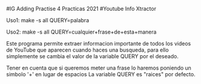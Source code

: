#IG Adding Practise 4
Practicas 2021
#Youtube Info Xtractor

Uso1: make -s all QUERY=palabra

Uso2: make -s all QUERY=cualquier+frase+de+esta+manera

Este programa permite extraer informacion importante de todos los videos de YouTube que aparecen cuando haces una busqueda, para ello simplemente se cambia el valor de la variable QUERY por el deseado.

Tener en cuenta que si queremos meter una frase lo haremos poniendo un simbolo '+' en lugar de espacios
La variable QUERY es "raices" por defecto.
